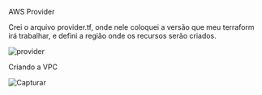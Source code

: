 AWS Provider

Crei o arquivo provider.tf, onde nele coloquei a versão que meu terraform irá trabalhar, e defini a região onde os recursos serão criados.

![provider](https://github.com/mdmadrigal/Terraformcurso/assets/109667151/9a62f480-b964-4a7c-8c09-214ffad4fa77)


Criando a VPC

![Capturar](https://github.com/mdmadrigal/Terraformcurso/assets/109667151/3f05d1de-0044-424a-b194-190b578cf0c6)







